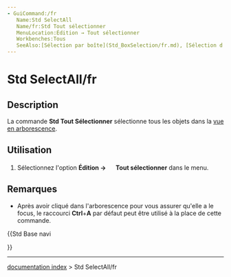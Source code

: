 ```yaml
---
- GuiCommand:/fr
   Name:Std SelectAll
   Name/fr:Std Tout sélectionner 
   MenuLocation:Édition → Tout sélectionner
   Workbenches:Tous
   SeeAlso:[Sélection par boîte](Std_BoxSelection/fr.md), [Sélection d'éléments](Std_BoxElementSelection/fr.md)
---
```


# Std SelectAll/fr

## Description

La commande **Std Tout Sélectionner** sélectionne tous les objets dans la [vue en arborescence](tree_view/fr.md).

## Utilisation

1.  Sélectionnez l\'option **Édition  → <img src="images/Std_SelectAll.svg" width=16px> Tout sélectionner** dans le menu.

## Remarques

-   Après avoir cliqué dans l\'arborescence pour vous assurer qu\'elle a le focus, le raccourci **Ctrl**+**A** par défaut peut être utilisé à la place de cette commande.





{{Std Base navi

}}

---
[documentation index](../README.md) > Std SelectAll/fr
